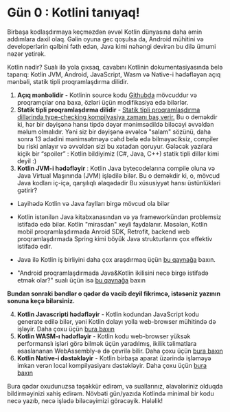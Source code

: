 # Gün 0 : Kotlini tanıyaq!
Birbaşa kodlaşdırmaya keçməzdən əvvəl Kotlin dünyasına daha əmin addımlara daxil olaq. Gəlin oyuna gec qoşulsa da, Android mühitini və developerlərin qəlbini fəth edən, Java kimi nəhəngi devirən bu dilə ümumi nəzər yetirək.

Kotlin nədir? Sualı ilə yola çıxsaq, cavabını Kotlinin dokumentasiyasında belə taparıq:
Kotlin JVM, Android, JavaScript, Wasm və Native-i hədəfləyən açıq mənbəli, statik tipli proqramlaşdırma dilidir.

1. **Açıq mənbəlidir** - Kotlinin source kodu [Githubda](https://github.com/JetBrains/kotlin)  mövcuddur və proqramçılar ona baxa, özləri üçün modifikasiya edə bilərlər. 
2. **Statik tipli proqramlaşdırma dilidir** - [Statik tipli proqramlaşdırma dillərində type-checking kompilyasiya zamanı baş verir.](https://www.baeldung.com/cs/statically-vs-dynamically-typed-languages) Bu o deməkdir ki, hər bir dəyişənə hansı tipdə dəyər mənimsədildə biləcəyi əvvəldən məlum olmalıdır. Yəni siz bir dəyişənə əvvəlcə "salam" sözünü, daha sonra 13 ədədini mənimsətməyə cəhd belə edə bilməyəciksiz, compiler bu riski anlayır və əvvəldən sizi bu xətadan qoruyur. Gələcək yazılara kiçik bir “spoiler” : Kotlin bildiyimiz (C#, Java, C++) statik tipli dillər kimi deyil :)
3. **Kotlin JVM-i hədəfləyir** : Kotlin Java bytecodelarına compile oluna və Java Virtual Maşınında (JVM) işlədilə bilər. Bu o deməkdir ki, o, mövcud Java kodları iç-içə, qarşılıqlı əlaqədədir 
Bu xüsusiyyət hansı üstünlükləri gətirir?
- Layihədə Kotlin və Java faylları birgə mövcud ola bilər
- Kotlin istənilən Java kitabxanasından və ya frameworkündən problemsiz istifadə edə bilər. Kotlin "mirasdan" xeyli faydalanır. Məsələn, Kotlin mobil proqramlaşdırmada Anroid SDK, Retrofit, backend web proqramlaşdırmada Spring kimi böyük Java strukturlarını çox effektiv istifadə edir.

- Java ilə Kotlin iş birliyini daha çox araşdırmaq üçün [bu qaynağa](https://kotlinlang.org/docs/jvm-get-started.html) baxın.
- "Android proqramlaşdırmada Java&Kotlin ikilisini necə birgə istifadə etmək olar?" sualı üçün isə [bu qaynağa](https://developer.android.com/kotlin/interop) baxın

**Bundan sonraki bəndlər o qədər də vacib deyil fikrimcə, istəsəniz yazının sonuna keçə bilərsiniz.**

4. **Kotlin Javascripti hədəfləyir** - Kotlin kodundan JavaScript kodu generate edilə bilər, yəni Kotlin dolayı yolla web-browser mühitində də işləyir. Daha çoxu üçün [bura baxın](https://kotlinlang.org/docs/js-overview.html)
5. **Kotlin WASM-ı hədəfləyir** - Kotlin kodu web-browser yüksək performanslı işləri görə bilmək üçün yaradılmış, ikilik təlimatlara əsaslananan WebAssembly-ə də çevrilə bilir. Daha çoxu üçün [bura baxın](https://kotlinlang.org/docs/wasm-overview.html)
6. **Kotlin Native-i dəstəkləyir**  - Kotlin  birbaşa aparat üzərində işləməyə imkan verən local kompilyasiyanı dəstəkləyir. Daha çoxu üçün [bura baxın](https://kotlinlang.org/docs/native-overview.html)

Bura qədər oxudunuzsa təşəkkür edirəm, və suallarınız, əlavələriniz olduqda bildirməyinizi xahiş edirəm. Növbəti gün/yazıda Kotlində minimal bir kodu necə yazıb, necə işlədə biləcəyimizi görəcəyik. Hələlik!
